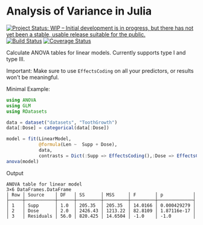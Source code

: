 # Analysis of Variance in Julia
[![Project Status: WIP – Initial development is in progress, but there has not yet been a stable, usable release suitable for the public.](http://www.repostatus.org/badges/latest/wip.svg)](http://www.repostatus.org/#wip)
[![Build Status](https://travis-ci.org/marcpabst/ANOVA.jl.svg?branch=master)](https://travis-ci.org/marcpabst/ANOVA.jl)
[![Coverage Status](https://coveralls.io/repos/github/marcpabst/ANOVA.jl/badge.svg?x=b&branch=master)](https://coveralls.io/github/marcpabst/ANOVA.jl?branch=master)


Calculate ANOVA tables for linear models. Currently supports type I and type III.

Important: Make sure to use `EffectsCoding` on all your predictors, or results won't be meaningful.

Minimal Example:

```julia
using ANOVA
using GLM
using RDatasets

data = dataset("datasets", "ToothGrowth")
data[:Dose] = categorical(data[:Dose])

model = fit(LinearModel,
            @formula(Len ~  Supp + Dose), 
            data, 
            contrasts = Dict(:Supp => EffectsCoding(),:Dose => EffectsCoding()))
anova(model)
 ```
 Output
 ```
ANOVA table for linear model
3×6 DataFrames.DataFrame
│ Row │ Source    │ DF   │ SS      │ MSS     │ F       │ p           │
├─────┼───────────┼──────┼─────────┼─────────┼─────────┼─────────────┤
│ 1   │ Supp      │ 1.0  │ 205.35  │ 205.35  │ 14.0166 │ 0.000429279 │
│ 2   │ Dose      │ 2.0  │ 2426.43 │ 1213.22 │ 82.8109 │ 1.87116e-17 │
│ 3   │ Residuals │ 56.0 │ 820.425 │ 14.6504 │ -1.0    │ -1.0        │
```

